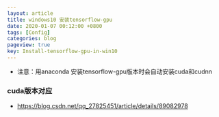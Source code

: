 ```yaml
---
layout: article
title: windows10 安装tensorflow-gpu
date: 2020-01-07 00:12:00 +0800
tags: [Config]
categories: blog
pageview: true
key: Install-tensorflow-gpu-in-win10
---
```








- 注意：用anaconda 安装tensorflow-gpu版本时会自动安装cuda和cudnn

  

### cuda版本对应

- https://blog.csdn.net/qq_27825451/article/details/89082978

